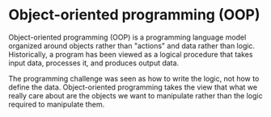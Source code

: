 
# Object-oriented programming (OOP)

Object-oriented programming (OOP) is a programming language model organized around objects rather than "actions" and data rather than logic. 
Historically, a program has been viewed as a logical procedure that takes input data, processes it, and produces output data.

The programming challenge was seen as how to write the logic, not how to define the data. 
Object-oriented programming takes the view that what we really care about are the objects we want to manipulate rather than the logic required to manipulate them. 
